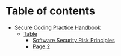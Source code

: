 # Table of contents

* [Secure Coding Practice Handbook](README.md)
  * [Table](readme/page-1/README.md)
    * [Software Security Risk Principles](readme/page-1/software-security-risk-principles.md)
    * [Page 2](readme/page-1/page-2.md)
